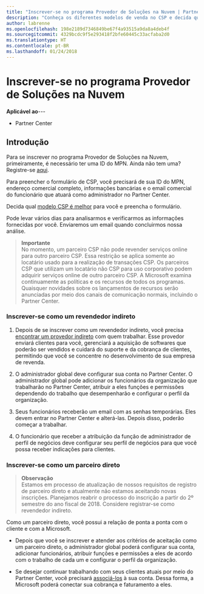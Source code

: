 ```yaml
---
title: "Inscrever-se no programa Provedor de Soluções na Nuvem | Partner Center"
description: "Conheça os diferentes modelos de venda no CSP e decida qual deles funciona melhor para sua empresa"
author: labrenne
ms.openlocfilehash: 198e2189d7346849be67f4a93515a9da8a4deb4f
ms.sourcegitcommit: 4329bcdc9f5e293418f2bfe60445c33acfaba2d0
ms.translationtype: HT
ms.contentlocale: pt-BR
ms.lasthandoff: 01/24/2018
---
```

# <a name="enroll-in-the-cloud-solution-provider-program"></a>Inscrever-se no programa Provedor de Soluções na Nuvem

**Aplicável ao**---

-  Partner Center


## <a name="get-started"></a>Introdução

Para se inscrever no programa Provedor de Soluções na Nuvem, primeiramente, é necessário ter uma ID do MPN. Ainda não tem uma? Registre-se [aqui](https://epe.mspartner.microsoft.com/EPE/portal/en-US?partnerid=).

Para preencher o formulário de CSP, você precisará de sua ID do MPN, endereço comercial completo, informações bancárias e o email comercial do funcionário que atuará como administrador no Partner Center.

Decida qual [modelo CSP é melhor](http://partner-l1.microsoft.com/cloud-solution-provider-direct-or-indirect.html?ocid=cx-pcprograms-cspprogram-tellusmorebusiness) para você e preencha o formulário. 

Pode levar vários dias para analisarmos e verificarmos as informações fornecidas por você. Enviaremos um email quando concluirmos nossa análise.

>**Importante**<br> No momento, um parceiro CSP não pode revender serviços online para outro parceiro CSP. Essa restrição se aplica somente ao locatário usado para a realização de transações CSP. Os parceiros CSP que utilizam um locatário não CSP para uso corporativo podem adquirir serviços online de outro parceiro CSP. A Microsoft examina continuamente as políticas e os recursos de todos os programas. Quaisquer novidades sobre os lançamentos de recursos serão anunciadas por meio dos canais de comunicação normais, incluindo o Partner Center.

### <a name="enroll-as-an-indirect-reseller"></a>Inscrever-se como um revendedor indireto

1. Depois de se inscrever como um revendedor indireto, você precisa [encontrar um provedor indireto](https://partnercenter.microsoft.com/partner/find-a-provider) com quem trabalhar. Esse provedor enviará clientes para você, gerenciará a aquisição de softwares que poderão ser vendidos e cuidará do suporte e da cobrança de clientes, permitindo que você se concentre no desenvolvimento de sua empresa de revenda.

2. O administrador global deve configurar sua conta no Partner Center. O administrador global pode adicionar os funcionários da organização que trabalharão no Partner Center, atribuir a eles funções e permissões dependendo do trabalho que desempenharão e configurar o perfil da organização.

3. Seus funcionários receberão um email com as senhas temporárias. Eles devem entrar no Partner Center e alterá-las. Depois disso, poderão começar a trabalhar.

4. O funcionário que receber a atribuição da função de administrador de perfil de negócios deve configurar seu perfil de negócios para que você possa receber indicações para clientes.

### <a name="enroll-as-a-direct-partner"></a>Inscrever-se como um parceiro direto

>**Observação**<br> Estamos em processo de atualização de nossos requisitos de registro de parceiro direto e atualmente não estamos aceitando novas inscrições. Planejamos reabrir o processo do inscrição a partir do 2º semestre do ano fiscal de 2018. Considere registrar-se como revendedor indireto.

Como um parceiro direto, você possui a relação de ponta a ponta com o cliente e com a Microsoft.

- Depois que você se inscrever e atender aos critérios de aceitação como um parceiro direto, o administrador global poderá configurar sua conta, adicionar funcionários, atribuir funções e permissões a eles de acordo com o trabalho de cada um e configurar o perfil da organização. 

- Se desejar continuar trabalhando com seus clientes atuais por meio do Partner Center, você precisará [associá-los](request-a-relationship-with-a-customer.md) à sua conta.  Dessa forma, a Microsoft poderá conectar sua cobrança e faturamento a eles. 






